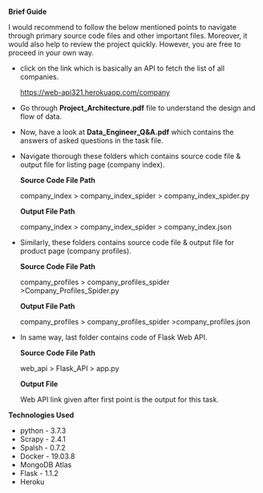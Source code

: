 **Brief Guide**

I would recommend to follow the below mentioned points to navigate through primary source code files and other important files. Moreover, it would also help to review the project quickly. However, you are free to proceed in your own way.
* click on the link which is basically an API to fetch the list of all companies.

  https://web-api321.herokuapp.com/company

* Go through **Project_Architecture.pdf** file to understand the design and flow of data.

* Now, have a look at **Data_Engineer_Q&A.pdf** which contains the answers of asked questions in the task file.

* Navigate thorough these folders which contains source code file & output file for listing page (company index).

  **Source Code File Path**

  company_index > company_index_spider > company_index_spider.py

  **Output File Path**

  company_index > company_index_spider > company_index.json

* Similarly, these folders contains source code file & output file for product page (company profiles).

  **Source Code File Path**

  company_profiles > company_profiles_spider >Company_Profiles_Spider.py

  **Output File Path**

  company_profiles > company_profiles_spider >company_profiles.json

* In same way, last folder contains code of Flask Web API.

  **Source Code File Path**

  web_api > Flask_API > app.py

  **Output File**

  Web API link given after first point is the output for this task.


**Technologies Used**
* python - 3.7.3
* Scrapy - 2.4.1
* Spalsh - 0.7.2
* Docker - 19.03.8
* MongoDB Atlas 
* Flask - 1.1.2
* Heroku
